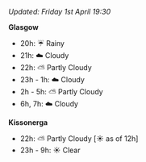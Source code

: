 *Updated: Friday 1st April 19:30*

**Glasgow**

* 20h: :umbrella: Rainy
* 21h: :cloud: Cloudy
* 22h: :partly_sunny: Partly Cloudy
* 23h - 1h: :cloud: Cloudy
* 2h - 5h: :partly_sunny: Partly Cloudy
* 6h, 7h: :cloud: Cloudy

**Kissonerga**

* 22h: :partly_sunny: Partly Cloudy [:sunny: as of 12h]
* 23h - 9h: :sunny: Clear
